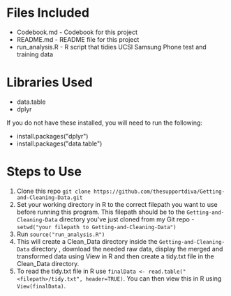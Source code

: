 Files Included
=======================
- Codebook.md - Codebook for this project
- README.md - README file for this project
- run_analysis.R - R script that tidies UCSI Samsung Phone test and training data

Libraries Used
=======================
- data.table
- dplyr

If you do not have these installed, you will need to run the following:
- install.packages("dplyr")
- install.packages("data.table")

Steps to Use
=======================
1. Clone this repo ```git clone https://github.com/thesupportdiva/Getting-and-Cleaning-Data.git```
2. Set your working directory in R to the correct filepath you want to use before running this program. This filepath should be to the ```Getting-and-Cleaning-Data``` directory you've just cloned from my Git repo - ```setwd("your filepath to Getting-and-Cleaning-Data")```
2. Run ```source("run_analysis.R")```
3. This will create a Clean_Data directory inside the ```Getting-and-Cleaning-Data``` directory , download the needed raw data, display the merged and transformed data using View in R and then create a tidy.txt file in the Clean_Data directory. 
4. To read the tidy.txt file in R use ```finalData <- read.table("<filepath>/tidy.txt", header=TRUE)```.  You can then view this in R using ```View(finalData)```.

